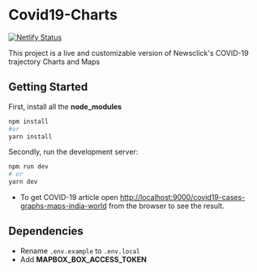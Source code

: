 # Covid19-Charts
[![Netlify Status](https://api.netlify.com/api/v1/badges/59b044df-0adb-4c86-a56a-50351724a7e8/deploy-status)](https://app.netlify.com/sites/covid19-charts-newsclick/deploys)

This project is a live and customizable version of Newsclick's COVID-19 trajectory Charts and Maps

## Getting Started

First, install all the **node_modules**

```bash
npm install
#or
yarn install
```

Secondly, run the development server:

```bash
npm run dev
# or
yarn dev
```

- To get COVID-19 article open [http://localhost:9000/covid19-cases-graphs-maps-india-world](http://localhost:9000/covid19-cases-graphs-maps-india-world) from the browser to see the result.

## Dependencies

- Rename `.env.example` to `.env.local`
- Add **MAPBOX_BOX_ACCESS_TOKEN**
